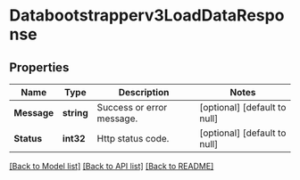 # Databootstrapperv3LoadDataResponse

## Properties
Name | Type | Description | Notes
------------ | ------------- | ------------- | -------------
**Message** | **string** | Success or error message. | [optional] [default to null]
**Status** | **int32** | Http status code. | [optional] [default to null]

[[Back to Model list]](../README.md#documentation-for-models) [[Back to API list]](../README.md#documentation-for-api-endpoints) [[Back to README]](../README.md)

